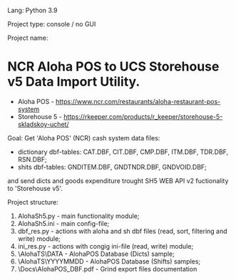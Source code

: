 Lang: Python 3.9

Project type: console / no GUI

Project name: 

# NCR Aloha POS to UCS Storehouse v5 Data Import Utility.

- Aloha POS - https://www.ncr.com/restaurants/aloha-restaurant-pos-system
- Storehouse 5 - https://rkeeper.com/products/r_keeper/storehouse-5-skladskoy-uchet/

Goal: Get 'Aloha POS' (NCR) cash system data files:
- dictionary dbf-tables: CAT.DBF, CIT.DBF, CMP.DBF, ITM.DBF, TDR.DBF, RSN.DBF;
- shits dbf-tables: GNDITEM.DBF, GNDTNDR.DBF, GNDVOID.DBF;

and send dicts and goods expenditure trought SH5 WEB API v2 fuctionality to 'Storehouse v5'.

Project structure:
1. AlohaSh5.py - main functionality module;
2. AlohaSh5.ini - main config-file;
3. dbf_res.py - actions with aloha and sh dbf files (read, sort, filtering and write) module;
4. ini_res.py - actions with congig ini-file (read, write) module;
5. \AlohaTS\DATA - AlohaPOS Database (Dicts) sample;
6. \AlohaTS\YYYYMMDD - AlohaPOS Database (Shifts) samples;
7. \Docs\AlohaPOS_DBF.pdf - Grind export files documentation
